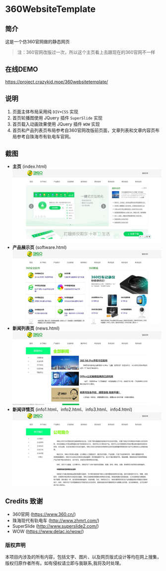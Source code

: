 # 360WebsiteTemplate
## 简介
这是一个仿360官网做的静态网页
> 注：360官网改版过一次，所以这个主页看上去跟现在的360官网不一样

## 在线DEMO
https://project.crazykid.moe/360websitetemplate/

## 说明
1. 页面主体布局采用纯 `DIV+CSS` 实现
2. 首页轮播图使用 JQuery 插件 `SuperSlide` 实现
3. 首页载入动画效果使用 JQuery 插件 `WOW` 实现
4. 首页和产品列表页布局参考自360官网改版前页面，文章列表和文章内容页布局参考自珠海市有轨电车官网。

## 截图
- **主页** (index.html)
![image](https://github.com/CrazyKidCN/360WebsiteTemplate/blob/master/screenshots/1.jpg)
- **产品展示页** (software.html)
![image](https://github.com/CrazyKidCN/360WebsiteTemplate/blob/master/screenshots/3.jpg)
- **新闻列表页** (news.html)
![image](https://github.com/CrazyKidCN/360WebsiteTemplate/blob/master/screenshots/4.jpg)
- **新闻详情页** (info1.html、info2.html、info3.html、info4.html)
![image](https://github.com/CrazyKidCN/360WebsiteTemplate/blob/master/screenshots/2.jpg)

## Credits 致谢
- 360官网 (https://www.360.cn/)
- 珠海现代有轨电车 (http://www.zhmrt.com/)
- SuperSlide (http://www.superslide2.com/)
- WOW (https://www.delac.io/wow/)

### 版权声明
本项目内涉及的所有内容，包括文字、图片、以及网页版式设计等均在网上搜集，版权归原作者所有。如有侵权请立即与我联系,我将及时处理。
